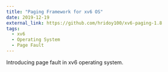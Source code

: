 ```yaml
---
title: "Paging Framework for xv6 OS"
date: 2019-12-19
external_link: https://github.com/hridoy100/xv6-paging-1.8
tags:
  - xv6
  - Operating System
  - Page Fault
---
```


Introducing page fault in xv6 operating system.

<!--more-->
